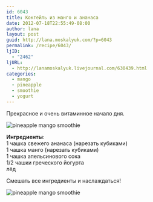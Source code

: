```yaml
---
id: 6043
title: Коктейль из манго и ананаса
date: 2012-07-18T22:55:49-08:00
author: lana
layout: post
guid: http://lana.moskalyuk.com/?p=6043
permalink: /recipe/6043/
ljID:
  - "2462"
ljURL:
  - http://lanamoskalyuk.livejournal.com/630439.html
categories:
  - mango
  - pineapple
  - smoothie
  - yogurt
---
```

Прекрасное и очень витаминное начало дня.

![pineapple mango smoothie](http://farm9.staticflickr.com/8152/7601807590_9ec718940c_c.jpg) 

**Ингредиенты**:  
1 чашка свежего ананаса (нарезать кубиками)  
1 чашка манго (нарезать кубиками)  
1 чашка апельсинового сока  
1/2 чашки греческого йогурта  
лёд

Смешать все ингредиенты и наслаждаться!

![pineapple mango smoothie](http://farm9.staticflickr.com/8281/7601800076_aa1a773a17_c.jpg)
